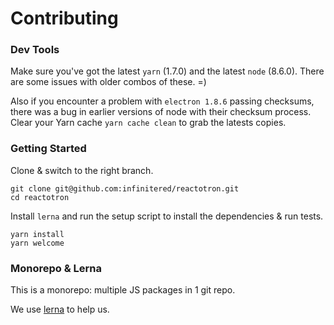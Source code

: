 # Contributing

### Dev Tools

Make sure you've got the latest `yarn` (1.7.0) and the latest `node` (8.6.0).  There are some 
issues with older combos of these.  =)

Also if you encounter a problem with `electron 1.8.6` passing checksums, there was a bug in
earlier versions of node with their checksum process.  Clear your Yarn cache `yarn cache clean` to
grab the latests copies.


### Getting Started

Clone & switch to the right branch.

```
git clone git@github.com:infinitered/reactotron.git
cd reactotron
```

Install `lerna` and run the setup script to install the dependencies & run tests.

```
yarn install
yarn welcome
```


### Monorepo & Lerna

This is a monorepo: multiple JS packages in 1 git repo.

We use [lerna](https://github.com/lerna/lerna) to help us.

